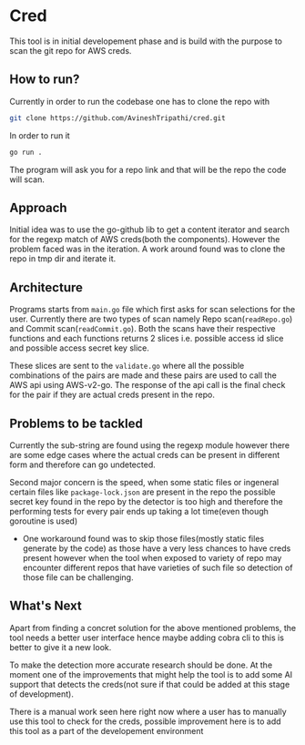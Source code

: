 # Cred

This tool is in initial developement phase and is build with the purpose to scan the git repo for AWS creds.


## How to run?

Currently in order to run the codebase one has to clone the repo with 
```bash
git clone https://github.com/AvineshTripathi/cred.git
```


In order to run it 

```bash
go run .
``` 

The program will ask you for a repo link and that will be the repo the code will scan.

## Approach

Initial idea was to use the go-github lib to get a content iterator and search for the regexp match of AWS creds(both the components).
However the problem faced was in the iteration. A work around found was to clone the repo in tmp dir and iterate it.


## Architecture 

Programs starts from `main.go` file which first asks for scan selections for the user. Currently there are two types of scan namely Repo scan(`readRepo.go`) and Commit scan(`readCommit.go`). Both the scans have their respective functions and each functions returns 2 slices i.e. possible access id slice and possible access secret key slice.

These slices are sent to the `validate.go` where all the possible combinations of the pairs are made and these pairs are used to call the AWS api using AWS-v2-go. The response of the api call is the final check for the pair if they are actual creds present in the repo. 


## Problems to be tackled 

Currently the sub-string are found using the regexp module however there are some edge cases where the actual creds can be present in different form and therefore can go undetected. 

Second major concern is the speed, when some static files or ingeneral certain files like `package-lock.json` are present in the repo the possible secret key found in the repo by the detector is too high and therefore the performing tests for every pair ends up taking a lot time(even though goroutine is used)
- One workaround found was to skip those files(mostly static files generate by the code) as those have a very less chances to have creds present however when the tool when exposed to variety of repo may encounter different repos that have varieties of such file so detection of those file can be challenging.


## What's Next

Apart from finding a concret solution for the above mentioned problems, the tool needs a better user interface hence maybe adding cobra cli to this is better to give it a new look.

To make the detection more accurate research should be done. At the moment one of the improvements that might help the tool is to add some AI support that detects the creds(not sure if that could be added at this stage of development).

There is a manual work seen here right now where a user has to manually use this tool to check for the creds, possible improvement here is to add this tool as a part of the developement environment 
